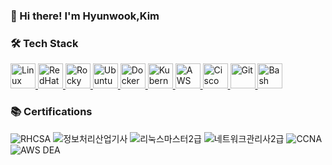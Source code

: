 ### 👋 Hi there! I'm Hyunwook,Kim


### 🛠 Tech Stack
<p align="left">
  <a href="https://www.linux.org" target="_blank">
    <img src="https://cdn.jsdelivr.net/gh/devicons/devicon/icons/linux/linux-original.svg" height="40" alt="Linux" />
  </a>
  <a href="https://www.redhat.com" target="_blank">
    <img src="https://cdn.jsdelivr.net/gh/devicons/devicon/icons/redhat/redhat-original.svg" height="40" alt="RedHat" />
  </a>
  <a href="https://rockylinux.org/" target="_blank">
    <img src="https://cdn.jsdelivr.net/gh/devicons/devicon/icons/rockylinux/rockylinux-original.svg" height="40" alt="Rocky Linux" />
  </a>
  <a href="https://ubuntu.com/" target="_blank">
    <img src="https://cdn.jsdelivr.net/gh/devicons/devicon/icons/ubuntu/ubuntu-original.svg" height="40" alt="Ubuntu"/>
  </a>
  <a href="https://www.docker.com/" target="_blank">
    <img src="https://cdn.jsdelivr.net/gh/devicons/devicon/icons/docker/docker-original.svg" height="40" alt="Docker" />
  </a>
  <a href="https://kubernetes.io/" target="_blank">
    <img src="https://cdn.jsdelivr.net/gh/devicons/devicon/icons/kubernetes/kubernetes-plain.svg" height="40" alt="Kubernetes" />
  </a>
  <a href="https://aws.amazon.com/" target="_blank">
    <img src="https://cdn.jsdelivr.net/gh/devicons/devicon/icons/amazonwebservices/amazonwebservices-original-wordmark.svg" height="40" alt="AWS" />
  </a>
  <a href="https://www.cisco.com/" target="_blank">
    <img src="https://cdn.simpleicons.org/cisco/1BA0D7" height="40" alt="Cisco" />
  </a>
  <a href="https://git-scm.com/" target="_blank">
    <img src="https://cdn.jsdelivr.net/gh/devicons/devicon/icons/git/git-original.svg" height="40" alt="Git" />
  </a>
  <a href="https://www.gnu.org/software/bash/" target="_blank">
    <img src="https://cdn.jsdelivr.net/gh/devicons/devicon/icons/bash/bash-original.svg" height="40" alt="Bash" />
  </a>
</p>





### 📚 Certifications
![RHCSA](https://img.shields.io/badge/RHCSA-RedHat-EE0000?logo=redhat&logoColor=white)
![정보처리산업기사](https://img.shields.io/badge/정보처리산업기사-KR-blue)
![리눅스마스터2급](https://img.shields.io/badge/Linux_Master-2급-yellow?logo=linux&logoColor=black)
![네트워크관리사2급](https://img.shields.io/badge/Network_Manager-2급-green)
![CCNA](https://img.shields.io/badge/Cisco-CCNA-1BA0D7?logo=cisco&logoColor=white)
![AWS DEA](https://img.shields.io/badge/AWS-DEA-232F3E?logo=amazonaws&logoColor=white)
